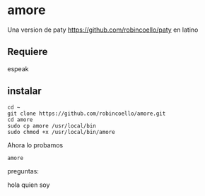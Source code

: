 # amore

Una version de paty https://github.com/robincoello/paty en latino


## Requiere

espeak


## instalar 

```
cd ~
git clone https://github.com/robincoello/amore.git
cd amore 
sudo cp amore /usr/local/bin
sudo chmod +x /usr/local/bin/amore

```

Ahora lo probamos

```
amore

```

preguntas: 

hola
quien soy


